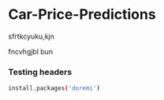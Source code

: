 # Car-Price-Predictions
sfrtkcyuku,kjn

fncvhgjbl bun

### Testing headers

```sh
install.packages('doremi')
````
